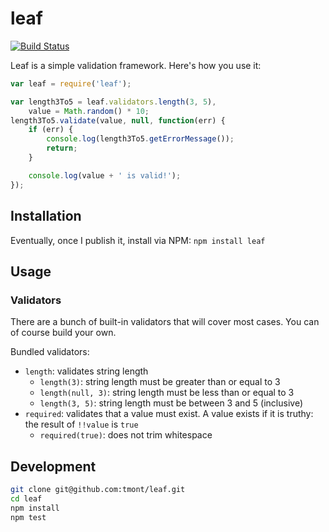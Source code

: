 # leaf
[![Build Status](https://travis-ci.org/tmont/leaf.png)](https://travis-ci.org/tmont/leaf)

Leaf is a simple validation framework. Here's how you use it:

```javascript
var leaf = require('leaf');

var length3To5 = leaf.validators.length(3, 5),
	value = Math.random() * 10;
length3To5.validate(value, null, function(err) {
	if (err) {
		console.log(length3To5.getErrorMessage());
		return;
	}

	console.log(value + ' is valid!');
});
```

## Installation
Eventually, once I publish it, install via NPM: `npm install leaf`

## Usage
### Validators
There are a bunch of built-in validators that will cover most cases.
You can of course build your own.

Bundled validators:

* `length`: validates string length
	* `length(3)`: string length must be greater than or equal to 3
	* `length(null, 3)`: string length must be less than or equal to 3
	* `length(3, 5)`: string length must be between 3 and 5 (inclusive)
* `required`: validates that a value must exist. A value exists if it is truthy:
  the result of `!!value` is `true`
	* `required(true)`: does not trim whitespace

## Development
```bash
git clone git@github.com:tmont/leaf.git
cd leaf
npm install
npm test
```
